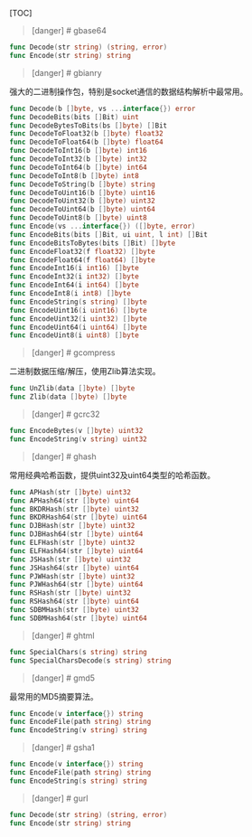 
[TOC]


>[danger] # gbase64

```go
func Decode(str string) (string, error)
func Encode(str string) string
```

>[danger] # gbianry

强大的二进制操作包，特别是socket通信的数据结构解析中最常用。

```go
func Decode(b []byte, vs ...interface{}) error
func DecodeBits(bits []Bit) uint
func DecodeBytesToBits(bs []byte) []Bit
func DecodeToFloat32(b []byte) float32
func DecodeToFloat64(b []byte) float64
func DecodeToInt16(b []byte) int16
func DecodeToInt32(b []byte) int32
func DecodeToInt64(b []byte) int64
func DecodeToInt8(b []byte) int8
func DecodeToString(b []byte) string
func DecodeToUint16(b []byte) uint16
func DecodeToUint32(b []byte) uint32
func DecodeToUint64(b []byte) uint64
func DecodeToUint8(b []byte) uint8
func Encode(vs ...interface{}) ([]byte, error)
func EncodeBits(bits []Bit, ui uint, l int) []Bit
func EncodeBitsToBytes(bits []Bit) []byte
func EncodeFloat32(f float32) []byte
func EncodeFloat64(f float64) []byte
func EncodeInt16(i int16) []byte
func EncodeInt32(i int32) []byte
func EncodeInt64(i int64) []byte
func EncodeInt8(i int8) []byte
func EncodeString(s string) []byte
func EncodeUint16(i uint16) []byte
func EncodeUint32(i uint32) []byte
func EncodeUint64(i uint64) []byte
func EncodeUint8(i uint8) []byte
```

>[danger] # gcompress

二进制数据压缩/解压，使用Zlib算法实现。

```go
func UnZlib(data []byte) []byte
func Zlib(data []byte) []byte
```


>[danger] # gcrc32

```go
func EncodeBytes(v []byte) uint32
func EncodeString(v string) uint32
```

>[danger] # ghash

常用经典哈希函数，提供uint32及uint64类型的哈希函数。
```go
func APHash(str []byte) uint32
func APHash64(str []byte) uint64
func BKDRHash(str []byte) uint32
func BKDRHash64(str []byte) uint64
func DJBHash(str []byte) uint32
func DJBHash64(str []byte) uint64
func ELFHash(str []byte) uint32
func ELFHash64(str []byte) uint64
func JSHash(str []byte) uint32
func JSHash64(str []byte) uint64
func PJWHash(str []byte) uint32
func PJWHash64(str []byte) uint64
func RSHash(str []byte) uint32
func RSHash64(str []byte) uint64
func SDBMHash(str []byte) uint32
func SDBMHash64(str []byte) uint64
```

>[danger] # ghtml

```go
func SpecialChars(s string) string
func SpecialCharsDecode(s string) string
```


>[danger] # gmd5

最常用的MD5摘要算法。
```go
func Encode(v interface{}) string
func EncodeFile(path string) string
func EncodeString(v string) string
```

>[danger] # gsha1

```go
func Encode(v interface{}) string
func EncodeFile(path string) string
func EncodeString(s string) string
```



>[danger] # gurl

```go
func Decode(str string) (string, error)
func Encode(str string) string
```





























